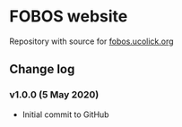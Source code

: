# FOBOS website

Repository with source for [fobos.ucolick.org](https://fobos.ucolick.org/)

## Change log

### v1.0.0 (5 May 2020)

 - Initial commit to GitHub

